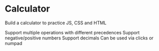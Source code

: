 # Calculator

Build a calculator to practice JS, CSS and HTML

Support multiple operations with different precedences
Support negative/positive numbers
Support decimals
Can be used via clicks or numpad
